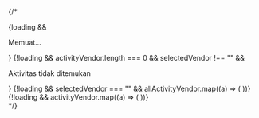 {/* <div>
          <div className="flex flex-wrap mt-4 gap-7">
            {loading && <p className="text-gray-600">Memuat...</p>}
            {!loading &&
              activityVendor.length === 0 &&
              selectedVendor !== "" && <p>Aktivitas tidak ditemukan</p>}
            {!loading &&
              selectedVendor === "" &&
              allActivityVendor.map((a) => (
                <ActivityCardVendor activity={a} key={a.id} />
              ))}
            {!loading &&
              activityVendor.map((a) => (
                <ActivityCardVendor activity={a} key={a.id} />
              ))}
          </div>
        </div> */}